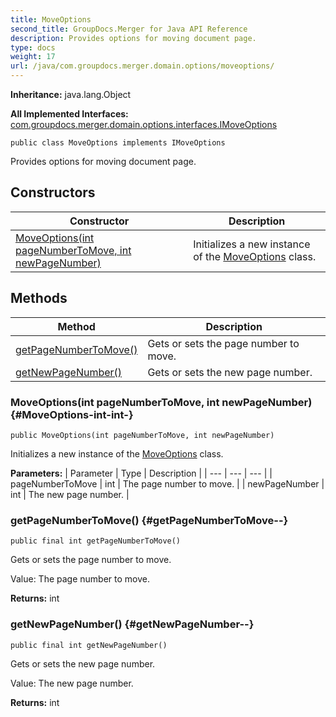 ```yaml
---
title: MoveOptions
second_title: GroupDocs.Merger for Java API Reference
description: Provides options for moving document page.
type: docs
weight: 17
url: /java/com.groupdocs.merger.domain.options/moveoptions/
---
```

**Inheritance:**
java.lang.Object

**All Implemented Interfaces:**
[com.groupdocs.merger.domain.options.interfaces.IMoveOptions](../../com.groupdocs.merger.domain.options.interfaces/imoveoptions)
```
public class MoveOptions implements IMoveOptions
```

Provides options for moving document page.
## Constructors

| Constructor | Description |
| --- | --- |
| [MoveOptions(int pageNumberToMove, int newPageNumber)](#MoveOptions-int-int-) | Initializes a new instance of the [MoveOptions](../../com.groupdocs.merger.domain.options/moveoptions) class. |
## Methods

| Method | Description |
| --- | --- |
| [getPageNumberToMove()](#getPageNumberToMove--) | Gets or sets the page number to move. |
| [getNewPageNumber()](#getNewPageNumber--) | Gets or sets the new page number. |
### MoveOptions(int pageNumberToMove, int newPageNumber) {#MoveOptions-int-int-}
```
public MoveOptions(int pageNumberToMove, int newPageNumber)
```


Initializes a new instance of the [MoveOptions](../../com.groupdocs.merger.domain.options/moveoptions) class.

**Parameters:**
| Parameter | Type | Description |
| --- | --- | --- |
| pageNumberToMove | int | The page number to move. |
| newPageNumber | int | The new page number. |

### getPageNumberToMove() {#getPageNumberToMove--}
```
public final int getPageNumberToMove()
```


Gets or sets the page number to move.

Value: The page number to move.

**Returns:**
int
### getNewPageNumber() {#getNewPageNumber--}
```
public final int getNewPageNumber()
```


Gets or sets the new page number.

Value: The new page number.

**Returns:**
int
